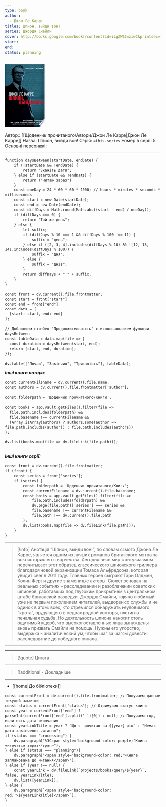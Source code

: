 ```yaml
---
type: book
author:
  - Джон Ле Карре
titles: Шпион, выйди вон!
series: Джордж Смайли
cover: http://books.google.com/books/content?id=iLgZWfJwziwC&printsec=frontcover&img=1&zoom=1&edge=curl&source=gbs_api
start: 
end: 
status: planning
---
```

![cover|150](media/cover!150-361.jpg)

Автор:: [[Щоденник прочитаного/Автори/Джон Ле Карре|Джон Ле Карре]]
Назва: Шпион, выйди вон!
Серія:  `=this.series`
Номер в серії: 5
Основні персонажі:

---
```dataviewjs
function daysBetween(startDate, endDate) {
	if (!startDate && !endDate) { 
		return "Вкажіть дати"; 
	} else if (startDate && !endDate) {
		return ("Читаю зараз")
	}
	const oneDay = 24 * 60 * 60 * 1000; // hours * minutes * seconds * milliseconds
	const start = new Date(startDate);
	const end = new Date(endDate);
	const diffDays = Math.round(Math.abs((start - end) / oneDay));
	if (diffDays === 0) {
		return "Той же день";   
	} else {
		let suffix;     
	    if (diffDays % 10 === 1 && diffDays % 100 !== 11) {
		    suffix = "день";     
	    } else if ([2, 3, 4].includes(diffDays % 10) && ![12, 13, 14].includes(diffDays % 100)) {
			suffix = "дня";     
		} else {       
			suffix = "днів";     
		}          
		return diffDays + " " + suffix;   
	} 
}  

const front = dv.current().file.frontmatter;
const start = front["start"]
const end = front["end"]
const data = [
  {start: start, end: end}
];

// Добавляем столбец "Продолжительность" с использованием функции daysBetween
const tableData = data.map(file => {
  const duration = daysBetween(start, end);
  return [start, end, duration];
});

dv.table(["Почав", "Закінчив", "Тривалість"], tableData);
```

***Інші книги автора***:
```dataviewjs
const currentFilename = dv.current().file.name;
const authors = dv.current().file.frontmatter['author'];

const folderpath = 'Щоденник прочитаного/Книги';

const books = app.vault.getFiles().filter(file =>
  file.path.includes(folderpath) &&
  file.basename !== currentFilename &&
  (Array.isArray(authors) ? authors.some(author => file.path.includes(author)) : file.path.includes(authors))
);

dv.list(books.map(file => dv.fileLink(file.path)));


```
***Інші книги серії:***
```dataviewjs
const front = dv.current().file.frontmatter;
if (front) {
	const series = front['series'];
	if (series) {
		const folderpath = 'Щоденник прочитаного/Книги';
		const currentFilename = dv.current().file.basename;
		const books = app.vault.getFiles().filter(file =>  
			file.path.includes(folderpath) && 
			dv.page(file.path)['series'] === series && 
			file.basename !== currentFilename &&
			file.path !== dv.current().file.path 
		);
		dv.list(books.map(file => dv.fileLink(file.path)));
	}
}

```

---
>[!info] Анотація
>“Шпион, выйди вон!”, по словам самого Джона Ле Карре, является одним из лучших романов британского мэтра за всю историю его творчества. Сегодня весь мир с энтузиазмом перечитывает этот образец классического шпионского триллера благодаря новой экранизации Томаса Альфредсона, которая увидит свет в 2011 году. Главных героев сыграют Гэри Олдмен, Колин Ферт и другие знаменитые актеры.
> Сюжет основан на реальных событиях – расследовании и разоблачении советских шпионов, работавших под глубоким прикрытием в центральном штабе британской разведки. Джордж Смайли, горячо любимый уже не первым поколением читателей, выдворен со службы и не одинок в этом: всех, кто стремился обнаружить неуловимого “крота”, орудующего в недрах родной конторы, постигла печальная судьба. Но деятельность шпиона наносит столь ощутимый ущерб, что высокопоставленные лица вынуждены вновь призвать Смайли на помощь. Нужны его упорство, выдержка и аналитический ум, чтобы шаг за шагом довести расследование до победного финала.
___

****

>[!quote] Цитата

****
>[!additional]- Докладніше

****

- [[home|До бібліотеки]]

```dataviewjs
const currentFront = dv.current().file.frontmatter; // Получаем данные текущей заметки
const status = currentFront['status']; // Отримуємо статус книги
const year = currentFront['end'] ? parseInt(currentFront['end'].split('-')[0]) : null; // Получаем год, если есть дата окончания
const yearLinkTitle = year ? `Що я прочитав за ${year} рік` : "Немає даты закінчення читання";
if (status === "processing") {
	dv.paragraph("%3Cspan style='background-color: purple;'Книга читається зараз</span>");
} else if (status === "planning"){
	dv.paragraph("<span style='background-color: red;'>Книга запланована до читання</span>");
} else if (year !== null) {
	const yearLink = dv.fileLink(`projects/books/query/${year}`, false, yearLinkTitle);
	dv.list([yearLink]);
} else {
	dv.paragraph(`<span style='background-color: red;'>${yearLinkTitle}</span>`);
}
```